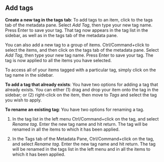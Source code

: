 ## Add tags

**Create a new tag in the tags tab**: To add tags to an item, click to the tags tab of the metadata pane. Select *Add Tag*, then type your new tag name. Press Enter to save your tag. That tag now appears in the tag list in the sidebar, as well as in the tags tab of the metadata pane.

You can also add a new tag to a group of items. Ctrl/Command+click to select the items, and then click on the tags tab of the metadata pane. Select *Add Tag*, then type your new tag name. Press Enter to save your tag. The tag is now applied to all the items you have selected.

To access all of your items tagged with a particular tag, simply click on the tag name in the sidebar.

**To add a tag that already exists**: You have two options for adding a tag that already exists. You can either \(1\) drag and drop your item onto the tag in the sidebar; or \(2\) right-click on the item, then move to *Tags* and select the tag you wish to apply.

**To rename an existing tag**:
You have two options for renaming a tag.

1. In the tag list in the  left menu Ctrl/Command+click on the tag, and select *Rename tag.* Enter the new tag name and hit return. The tag will be renamed in all the items to which it has been applied.

2. In the Tags tab of the Metadata Pane, Ctrl/Command+click on the tag, and select *Rename tag.* Enter the new tag name and hit return. The tag will be renamed in the tags list in the left menu and in all the items to which it has been applied.


